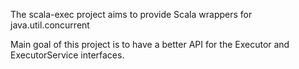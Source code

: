 The scala-exec project aims to provide Scala wrappers for java.util.concurrent

Main goal of this project is to have a better API for the Executor and ExecutorService interfaces.
